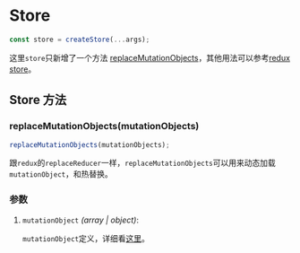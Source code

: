 # Store

```js
const store = createStore(...args);
```

这里`store`只新增了一个方法 [replaceMutationObjects](/docs/api/store.md#replaceMutationObjects)，其他用法可以参考[redux store](https://redux.js.org/api/store)。

## Store 方法

### replaceMutationObjects(mutationObjects)

```js
replaceMutationObjects(mutationObjects);
```

跟`redux`的`replaceReducer`一样，`replaceMutationObjects`可以用来动态加载`mutationObject`，和热替换。

### 参数

1. `mutationObject` *(array | object)*:

   `mutationObject`定义，详细看[这里](../introduction/new-concepts.md#mutationobject)。


